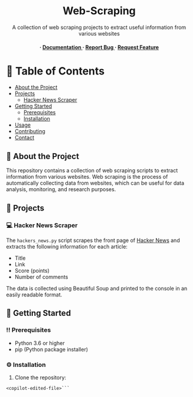 <div align='center'>

<h1>Web-Scraping</h1>
<p>A collection of web scraping projects to extract useful information from various websites</p>

<h4> <span> · </span> <a href="https://github.com/liam1550/web-scratching/blob/master/README.md"> Documentation </a> <span> · </span> <a href="https://github.com/liam1550/web-scratching/issues"> Report Bug </a> <span> · </span> <a href="https://github.com/liam1550/web-scratching/issues"> Request Feature </a> </h4>


</div>

# :notebook_with_decorative_cover: Table of Contents

- [About the Project](#star2-about-the-project)
- [Projects](#rocket-projects)
  - [Hacker News Scraper](#computer-hacker-news-scraper)
- [Getting Started](#toolbox-getting-started)
  - [Prerequisites](#bangbang-prerequisites)
  - [Installation](#gear-installation)
- [Usage](#eyes-usage)
- [Contributing](#wave-contributing)
- [Contact](#handshake-contact)

## :star2: About the Project

This repository contains a collection of web scraping scripts to extract information from various websites. Web scraping is the process of automatically collecting data from websites, which can be useful for data analysis, monitoring, and research purposes.

## :rocket: Projects

### :computer: Hacker News Scraper

The `hackers_news.py` script scrapes the front page of [Hacker News](https://news.ycombinator.com/news) and extracts the following information for each article:
- Title
- Link
- Score (points)
- Number of comments

The data is collected using Beautiful Soup and printed to the console in an easily readable format.

## :toolbox: Getting Started

### :bangbang: Prerequisites

- Python 3.6 or higher
- pip (Python package installer)

### :gear: Installation

1. Clone the repository:
```
<copilot-edited-file>```

